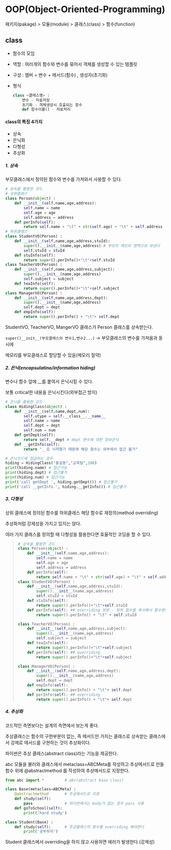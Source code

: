 # OOP(Object-Oriented-Programming)

패키지(pakage) > 모듈(module) > 클래스(class) > 함수(function)



## class

- 함수의 모임

- 역할 : 여러개의 함수와 변수를 묶어서 객체를 생성할 수 있는 템플릿

- 구성 : 멤버 = 변수 + 메서드(함수) , 생성자(초기화)

- 형식

  ```python
  class <클래스명> :
      변수 - 자료저장
      초기화 - 객체생성시 호출되는 함수
      def 함수이름() - 자료처리
  ```

   

#### class의 특징 4가지

- 상속
- 은닉화
- 다형성
- 추상화



##### 1. 상속

부모클래스에서 정의된 함수와 변수를 가져와서 사용할 수 있다.

```python
# 상속을 활용한 코드
# 상위클래스
class Person(object) :
    def __init__(self,name,age,address):
        self.name = name
        self.age = age
        self.address = address
    def perInfo(self):
        return self.name + "\t" + str(self.age) + "\t" + self.address
# 하위클래스 
class StudentVO(Person) :
    def __init__(self,name,age,address,stuId):
        super().__init__(name,age,address) # 부모의 메모리 영역으로 보낸다
        self.stuId = stuId
    def stuInfo(self):
        return super().perInfo()+"\t"+self.stuId
class TeacherVO(Person) :
    def __init__(self,name,age,address,subject):
        super().__init__(name,age,address)
        self.subject = subject
    def teaInfo(self):
        return super().perInfo()+"\t"+self.subject
class ManagerVO(Person) :
    def __init__(self,name,age,address,dept):
        super().__init__(name,age,address)
        self.dept = dept
    def empInfo(self):
        return super().perInfo() + "\t"+ self.dept
```

StudentVO, TeacherVO, MangerVO 클래스가 Person 클래스를 상속받는다.

`super()__init__(부모클래스의 변수1,변수2...)` -> 부모클래스의 변수를 가져옴과 동시에

메모리를 부모클래스로 할당할 수 있음(메모리 절약)



##### 2. 은닉(encapsulatino/information hiding)

변수나 함수 앞에 __를 붙여서 은닉시킬 수 있다.

보통 critical한 내용을 은닉시킨다(외부접근 방지)

```python
# 은닉을 활용한 코드
class HidingClass(object) :
    def __init__(self,name,dept,num):
        self.utype = self.__class__.__name__
        self.name = name
        self.dept = dept
        self.num = num
    def getDept(self):
        return self.__dept # dept 변수에 대한 정보은닉
    def __getInfo(self):
        return "__로 시작했기 때문에 해당 함수는 외부에서 접근 불가"
```

```python
# 은닉코드에 접급하는 경우
hiding = HidingClass("홍길동","교육팀",100)
print(hiding.name) # 접근가능
print(hiding.dept) # 접근불가
print(hiding.num) # 접근가능
print('call getDept ', hiding.getDept()) # 접근불가
print('call __getInfo ', hiding.__getInfo()) # 접근불가

```



##### 3. 다형성

상위 클래스에 정의된 함수를 하위클래스 해당 함수로 재정의(method overriding)

추상화처럼 강제성을 가지고 있지는 않다.

여러 가지 클래스를 정의할 때 다형성을 활용한다면 효율적인 코딩을 할 수 있다.

> ```python
> # 상속을 활용한 코드
> class Person(object) :
>     def __init__(self,name,age,address):
>         self.name = name
>         self.age = age
>         self.address = address
>     def perInfo(self):
>         return self.name + "\t" + str(self.age) + "\t" + self.address
> class StudentVO(Person) :
>     def __init__(self,name,age,address,stuId):
>         super().__init__(name,age,address) 
>         self.stuId = stuId
>     def stuInfo(self):
>         return super().perInfo()+"\t"+self.stuId
>     def perInfo(self): ## overriding 부분 - 위의 함수를 복사해서 함수명만 변경
>         return super().perInfo() + "\t" + self.stuId
> 
> class TeacherVO(Person) :
>     def __init__(self,name,age,address,subject):
>         super().__init__(name,age,address)
>         self.subject = subject
>     def teaInfo(self):
>         return super().perInfo()+"\t"+self.subject
>     def perInfo(self): ## overriding
>         return super().perInfo()+"\t"+self.subject
> 
> class ManagerVO(Person) :
>     def __init__(self,name,age,address,dept):
>         super().__init__(name,age,address)
>         self.dept = dept
>     def empInfo(self):
>         return super().perInfo() + "\t"+ self.dept
>     def perInfo(self): ## overriding
>         return super().perInfo() + "\t"+ self.dept
> ```



##### 4. 추상화

코드적인 측면보다는 설계의 측면에서 보는게 좋다.

추상클래스는 함수의 구현부분이 없는, 즉 메서드만 가지는 클래스로 상속받는 클래스에서 강제로 메서드를 구현하는 것이 추상화이다.

파이썬은 추상 클래스(abstract class)라는 기능을 제공한다.

abc 모듈을 불러와 클래스에서 metaclass=ABCMeta를 작성하고 추상메서드로 만들 함수 위에 @abstractmethod 를 작성하여 추상메서드로 지정한다.

```python
from abc import *         # abc(abstract base class)

class Base(metaclass=ABCMeta) :
    @abstractmethod       # 추상메서드로 지정
    def study(self):
        pass              # 파이썬에서는 body가 없는 경우 pass 사용
    def goToSchool(self):
        print('hard study')

class Student(Base) :
    def study(self):      # 추상클래스의 함수를 overriding 해야한다
        print('공부하자')
```

Student 클래스에서 overriding을 하지 않고 사용하면 에러가 발생한다.(강제성)



